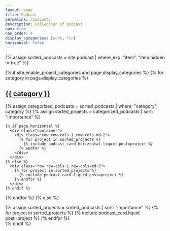 ```yaml
---
layout: page
title: Podcast
permalink: /podcast/
description: Collection of podcast
nav: true
nav_order: 4
display_categories: [work, fun]
horizontal: false
---
```


<div class="projects">
{% assign sorted_podcasts = site.podcast | where_exp: "item", "item.hidden != true" %}

{% if site.enable_project_categories and page.display_categories %}
  {% for category in page.display_categories %}
    <a id="{{ category | downcase }}" href=".#{{ category | downcase }}">
      <h2 class="category">{{ category }}</h2>
    </a>
    {% assign categorized_podcasts = sorted_podcasts | where: "category", category %}
    {% assign sorted_projects = categorized_podcasts | sort: "importance" %}

    {% if page.horizontal %}
      <div class="container">
        <div class="row row-cols-1 row-cols-md-2">
          {% for project in sorted_projects %}
            {% include podcast_card_horizontal.liquid post=project %}
          {% endfor %}
        </div>
      </div>
    {% else %}
      <div class="row row-cols-1 row-cols-md-3">
        {% for project in sorted_projects %}
          {% include podcast_card.liquid post=project %}
        {% endfor %}
      </div>
    {% endif %}
  {% endfor %}
{% else %}
  <div class="row row-cols-1 row-cols-md-3">
    {% assign sorted_projects = sorted_podcasts | sort: "importance" %}
    {% for project in sorted_projects %}
      {% include podcast_card.liquid post=project %}
    {% endfor %}
  </div>
{% endif %}
</div>
